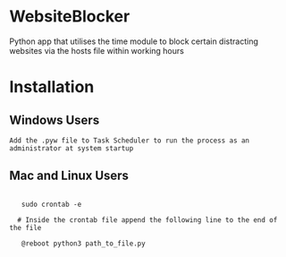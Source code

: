 # WebsiteBlocker
 Python app that utilises the time module to block certain distracting websites via the hosts file within working hours

# Installation
 
 Windows Users
 --------------
  ```Add the .pyw file to Task Scheduler to run the process as an administrator at system startup```
 
 Mac and Linux Users 
 -------------
  ```Add the file path to the Cron table as :
     
     sudo crontab -e
    
    # Inside the crontab file append the following line to the end of the file
     
     @reboot python3 path_to_file.py
  
  
  ```
     
  
  
  
  
     

 
 
